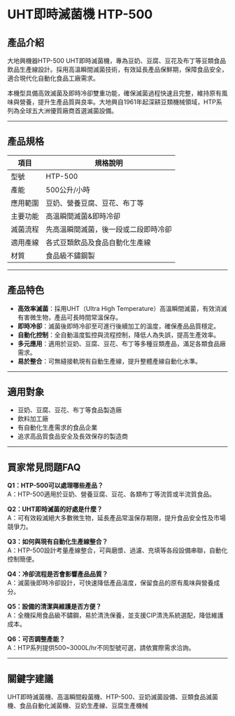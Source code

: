 # UHT即時滅菌機 HTP-500

## 產品介紹

大地興機器HTP-500 UHT即時滅菌機，專為豆奶、豆腐、豆花及布丁等豆類食品飲品生產線設計。採用高溫瞬間滅菌技術，有效延長產品保鮮期，保障食品安全，適合現代化自動化食品工廠需求。

本機型具備高效滅菌及即時冷卻雙重功能，確保滅菌過程快速且完整，維持原有風味與營養，提升生產品質與良率。大地興自1961年起深耕豆類機械領域，HTP系列為全球五大洲優質廠商首選滅菌設備。

---

## 產品規格

| 項目         | 規格說明                       |
|--------------|------------------------------|
| 型號         | HTP-500                      |
| 產能         | 500公升/小時                 |
| 應用範圍     | 豆奶、營養豆腐、豆花、布丁等  |
| 主要功能     | 高溫瞬間滅菌&即時冷卻         |
| 滅菌流程     | 先高溫瞬間滅菌，後一段或二段即時冷卻 |
| 適用產線     | 各式豆類飲品及食品自動化生產線 |
| 材質         | 食品級不鏽鋼製                |

---

## 產品特色

- **高效率滅菌**：採用UHT（Ultra High Temperature）高溫瞬間滅菌，有效消滅有害微生物，產品可長時間常溫保存。
- **即時冷卻**：滅菌後即時冷卻至可進行後續加工的溫度，確保產品品質穩定。
- **自動化控制**：全自動溫度監控與流程控制，降低人為失誤，提高生產效率。
- **多元應用**：適用於豆奶、豆腐、豆花、布丁等多種豆類產品，滿足各類食品廠需求。
- **易於整合**：可無縫接軌現有自動生產線，提升整體產線自動化水準。

---

## 適用對象

- 豆奶、豆腐、豆花、布丁等食品製造廠
- 飲料加工廠
- 有自動化生產需求的食品企業
- 追求高品質食品安全及長效保存的製造商

---

## 買家常見問題FAQ

**Q1：HTP-500可以處理哪些產品？**  
A：HTP-500適用於豆奶、營養豆腐、豆花、各類布丁等流質或半流質食品。

**Q2：UHT即時滅菌的好處是什麼？**  
A：可有效殺滅絕大多數微生物，延長產品常溫保存期限，提升食品安全性及市場競爭力。

**Q3：如何與現有自動化生產線整合？**  
A：HTP-500設計考量產線整合，可與磨漿、過濾、充填等各段設備串聯，自動化控制簡便。

**Q4：冷卻流程是否會影響產品品質？**  
A：滅菌後即時冷卻設計，可快速降低產品溫度，保留食品的原有風味與營養成分。

**Q5：設備的清潔與維護是否方便？**  
A：全機採用食品級不鏽鋼，易於清洗保養，並支援CIP清洗系統選配，降低維護成本。

**Q6：可否調整產能？**  
A：HTP系列提供500~3000L/hr不同型號可選，請依實際需求洽詢。

---

## 關鍵字建議

UHT即時滅菌機、高溫瞬間殺菌機、HTP-500、豆奶滅菌設備、豆類食品滅菌機、食品自動化滅菌機、豆奶生產線、豆腐生產機械